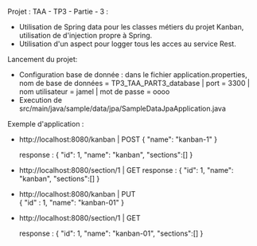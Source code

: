 Projet : TAA - TP3 - Partie - 3 :
- Utilisation de Spring data pour les classes métiers du projet Kanban, utilisation de d'injection propre à Spring.
- Utilisation d'un aspect pour logger tous les acces au service Rest.

Lancement du projet:
- Configuration base de donnée : dans le fichier application.properties, 
  nom de base de données = TP3_TAA_PART3_database | port = 3300 | nom utilisateur = jamel | mot de passe = oooo
- Execution de  src/main/java/sample/data/jpa/SampleDataJpaApplication.java

Exemple d'application : 
- http://localhost:8080/kanban | POST
	{
		"name": "kanban-1"
	}

	response :
	{
	 	"id": 1,
		"name": "kanban",
		"sections":[]
	}

- http://localhost:8080/section/1 | GET
	response :
	{
	 	"id": 1,
		"name": "kanban",
		"sections":[]
	}
	
- http://localhost:8080/kanban | PUT	
	{
		"id" : 1,
  		"name": "kanban-01" 
	}
	
	
- http://localhost:8080/section/1 | GET
	
	response :
	{
	 	"id": 1,
		"name": "kanban-01",
		"sections":[]
	}
